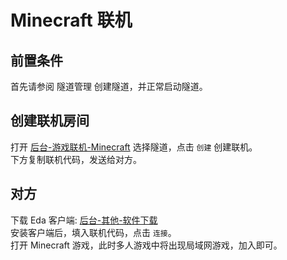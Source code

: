 # Minecraft 联机

## 前置条件

首先请参阅 隧道管理 创建隧道，并正常启动隧道。

## 创建联机房间

打开 [后台-游戏联机-Minecraft](https://dashboard.locyanfrp.cn/games/minecraft) 选择隧道，点击 `创建` 创建联机。  
下方复制联机代码，发送给对方。

## 对方

下载 Eda 客户端: [后台-其他-软件下载](https://dashboard.locyanfrp.cn/other/software)  
安装客户端后，填入联机代码，点击 `连接`。  
打开 Minecraft 游戏，此时多人游戏中将出现局域网游戏，加入即可。
